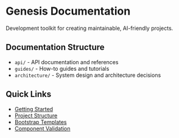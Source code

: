 # Genesis Documentation

Development toolkit for creating maintainable, AI-friendly projects.

## Documentation Structure

- `api/` - API documentation and references
- `guides/` - How-to guides and tutorials  
- `architecture/` - System design and architecture decisions

## Quick Links

- [Getting Started](guides/getting-started.md)
- [Project Structure](architecture/project-structure.md)  
- [Bootstrap Templates](guides/bootstrap.md)
- [Component Validation](../scripts/validate-components.sh)